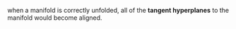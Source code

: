  when a manifold is correctly unfolded, all of the **tangent hyperplanes** to the manifold would become aligned.